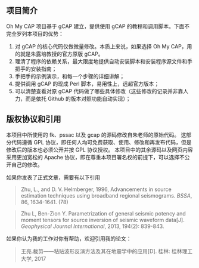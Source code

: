 ## 项目简介

Oh My CAP 项目基于 gCAP 建立，提供使用 gCAP 的教程和调用脚本。下面不完全罗列本项目的优势：

1. 对 gCAP 的核心代码仅做微量修改。本质上来说，如果选择 Oh My CAP，用的就是朱露培教授的官方原版 gCAP。
1. 理清了程序的依赖关系，最大限度地提供自动安装脚本和安装程序源文件和手把手的安装指南；
2. 手把手的示例演示，和每一个步骤的详细讲解；
3. 提供调用 gCAP 的现成 Perl 脚本，易用性上，远超官方版本；
4. 可以清楚查看对原 gCAP 代码做了哪些具体修改（这些修改的记录并非靠人力，而是依托 Github 的版本对照功能自动实现）；

## 版权协议和引用

本项目中所使用的 fk、pssac 以及 gcap 的源码修改自朱老师的原始代码。
这部分代码遵循 GPL 协议，即任何人均可免费获取、使用、修改和再发布代码，但是修改后的版本也必须公开并按 GPL 协议授权。
本项目中的其余源码以及网页内容采用更加宽松的 Apache 协议，即在尊重本项目署名权的前提下，可以选择不公开自己的修改。

如果你发表了正式文章，需要有以下引用

>Zhu, L., and D. V. Helmberger, 1996, Advancements in source estimation techniques using broadband regional seismograms. *BSSA*, 86, 1634-1641. (78)

>Zhu L, Ben-Zion Y. Parametrization of general seismic potency and moment tensors for source inversion of seismic waveform data[J]. *Geophysical Journal International*, 2013, 194(2): 839-843.

如果你认为我的工作对你有帮助，欢迎引用我的论文：

>王亮.裁剪——粘贴波形反演方法及其在地震学中的应用[D]. 桂林: 桂林理工大学, 2017

